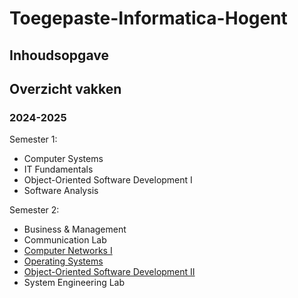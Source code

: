 # Toegepaste-Informatica-Hogent

## Inhoudsopgave

## Overzicht vakken

### 2024-2025
Semester 1:
- Computer Systems
- IT Fundamentals
- Object-Oriented Software Development I
- Software Analysis

Semester 2:
- Business & Management
- Communication Lab
- [Computer Networks I](./2024-2025/Computer%20Networks/)
- [Operating Systems](./2024-2025/Operating%20Systems/)
- [Object-Oriented Software Development II](./2024-2025/OOSD2/)
- System Engineering Lab
